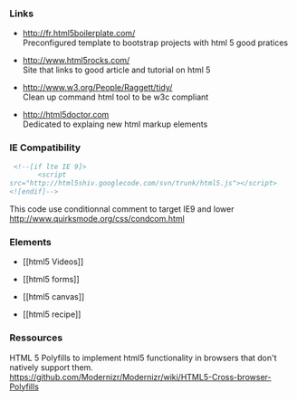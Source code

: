 ### Links

* http://fr.html5boilerplate.com/   
Preconfigured template to bootstrap projects with html 5 good pratices

* http://www.html5rocks.com/   
Site that links to good article and tutorial on html 5

* http://www.w3.org/People/Raggett/tidy/   
Clean up command html tool to be w3c compliant

* http://html5doctor.com   
Dedicated to explaing new html markup elements

### IE Compatibility 
```` html
 <!--[if lte IE 9]>
       <script
src="http://html5shiv.googlecode.com/svn/trunk/html5.js"></script>
<![endif]-->
````
This code use conditionnal comment to target IE9 and lower 
http://www.quirksmode.org/css/condcom.html
### Elements

* [[html5 Videos]]
* [[html5 forms]]
* [[html5 canvas]]

* [[html5 recipe]]

### Ressources 

HTML 5 Polyfills to implement html5 functionality in browsers that don't natively support them.
https://github.com/Modernizr/Modernizr/wiki/HTML5-Cross-browser-Polyfills

